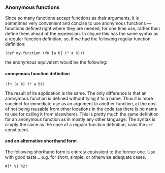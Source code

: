 ### Anonymous functions
Since so many functions accept functions as their arguments, it is sometimes very convenient and concise to use anonymous functions ― functions defined right where they are needed, for one time use, rather than define them ahead of the expression. In clojure this has the same syntax as a regular function definition, so, if we had the following regular function definition:

```
(def my-function (fn [a b] (* a b)))
```

the anonymous equivalent would be the following:

#### anonymous function definition
```
(fn [a b] (* a b))
```

The result of its application is the same. The only difference is that an anonymous function is defined without tying it to a name. Thus it is more succinct for immediate use as an argument to another function, at the cost of not being reusable from other locations in the code (as there is no name to use for calling it from elsewhere). This is pretty much the same definition for an anonymous function as in mostly any other language. The syntax is simply the same as the case of a regular function definition, sans the `def` constituent.

#### and an alternative shorthand form
The following shorthand form is entirely equivalent to the former one. Use with good taste... e.g. for short, simple, or otherwise adequate cases.
```
#(* %1 %2)
```
